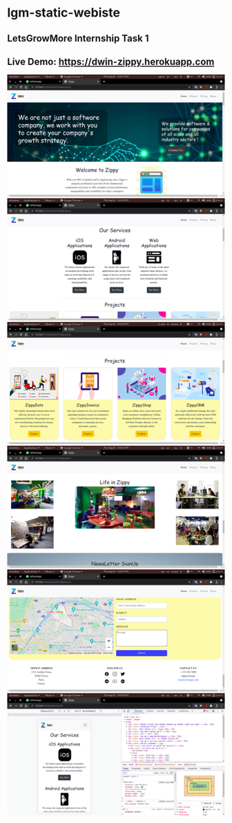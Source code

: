 # lgm-static-webiste
## LetsGrowMore Internship Task 1
## Live Demo: https://dwin-zippy.herokuapp.com
<img src="/demo_images/0.png">
<img src="/demo_images/1.png">
<img src="/demo_images/2.png">
<img src="/demo_images/3.png">
<img src="/demo_images/4.png">
<img src="/demo_images/5.png">
